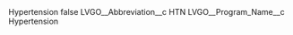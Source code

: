 <?xml version="1.0" encoding="UTF-8"?>
<CustomMetadata xmlns="http://soap.sforce.com/2006/04/metadata" xmlns:xsi="http://www.w3.org/2001/XMLSchema-instance" xmlns:xsd="http://www.w3.org/2001/XMLSchema">
    <label>Hypertension</label>
    <protected>false</protected>
    <values>
        <field>LVGO__Abbreviation__c</field>
        <value xsi:type="xsd:string">HTN</value>
    </values>
    <values>
        <field>LVGO__Program_Name__c</field>
        <value xsi:type="xsd:string">Hypertension</value>
    </values>
</CustomMetadata>
